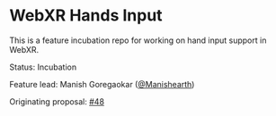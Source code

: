 # WebXR Hands Input

This is a feature incubation repo for working on hand input support in WebXR.

Status: Incubation

Feature lead: Manish Goregaokar ([@Manishearth](https://github.com/Manishearth))

Originating proposal: [#48](https://github.com/immersive-web/proposals/issues/48)
